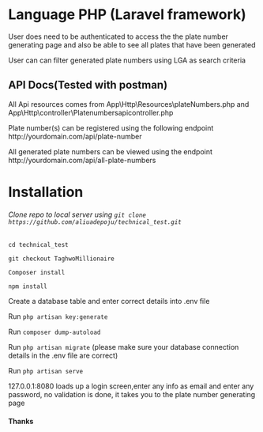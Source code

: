 <h1>Language PHP (Laravel framework)</h1>

<p>
    User does need to be authenticated to access the the plate number generating page and also be able to see all plates that have been     generated
</p>

<p>User can can filter generated plate numbers using LGA as search criteria</p>

<h2>API Docs(Tested with postman)</h2>

<p>All Api resources comes from App\Http\Resources\plateNumbers.php and App\Http\controller\Platenumbersapicontroller.php</p>

<p>Plate number(s) can be registered using the following endpoint http://yourdomain.com/api/plate-number</p>

<p>All generated plate numbers can be viewed using the endpoint http://yourdomain.com/api/all-plate-numbers</p>

<h1>Installation</h1>

<h6>Clone repo to local server using <code>git clone https://github.com/aliuadepoju/technical_test.git</code></h6>

<code>cd technical_test</code>

<code>git checkout TaghwoMillionaire</code>

<code>Composer install</code>

<code>npm install</code>

<p>Create a database table and enter correct details into .env file</p>

<p>Run <code>php artisan key:generate</code></p>

<p>Run <code>composer dump-autoload</code></p>

<p>Run <code>php artisan migrate</code>  (please make sure your database connection details in the .env file are correct)</p>

<p>Run <code>php artisan serve</code></p>

<p>127.0.0.1:8080 loads up a login screen,enter any info as email and enter any password, no validation is done, it takes you to the plate number generating page</p>

<h4>Thanks</h4>





